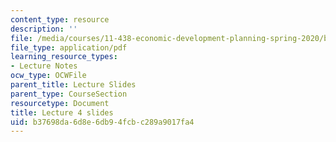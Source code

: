 ```yaml
---
content_type: resource
description: ''
file: /media/courses/11-438-economic-development-planning-spring-2020/b37698da6d8e6db94fcbc289a9017fa4_MIT11_438s20_lec4.pdf
file_type: application/pdf
learning_resource_types:
- Lecture Notes
ocw_type: OCWFile
parent_title: Lecture Slides
parent_type: CourseSection
resourcetype: Document
title: Lecture 4 slides
uid: b37698da-6d8e-6db9-4fcb-c289a9017fa4
---
```

